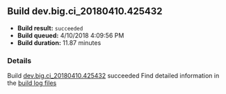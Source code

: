 ## Build dev.big.ci_20180410.425432
- **Build result:** `succeeded`
- **Build queued:** 4/10/2018 4:09:56 PM
- **Build duration:** 11.87 minutes
### Details
Build [dev.big.ci_20180410.425432](https://winappstudio.visualstudio.com/web/build.aspx?pcguid=a4ef43be-68ce-4195-a619-079b4d9834c2&builduri=vstfs%3a%2f%2f%2fBuild%2fBuild%2f25432) succeeded
Find detailed information in the [build log files](https://uwpctdiags.blob.core.windows.net/buildlogs/dev.big.ci_20180410.425432_logs.zip)
